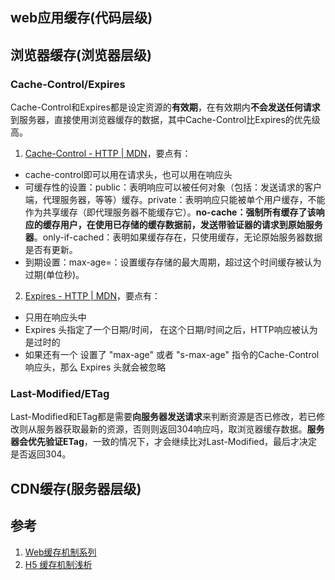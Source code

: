 ## web应用缓存(代码层级)
## 浏览器缓存(浏览器层级)
### Cache-Control/Expires
Cache-Control和Expires都是设定资源的**有效期**，在有效期内**不会发送任何请求**到服务器，直接使用浏览器缓存的数据，其中Cache-Control比Expires的优先级高。
1. [Cache-Control - HTTP | MDN](https://developer.mozilla.org/zh-CN/docs/Web/HTTP/Headers/Cache-Control)，要点有：
  - cache-control即可以用在请求头，也可以用在响应头
  - 可缓存性的设置：public：表明响应可以被任何对象（包括：发送请求的客户端，代理服务器，等等）缓存。private：表明响应只能被单个用户缓存，不能作为共享缓存（即代理服务器不能缓存它）。**no-cache：强制所有缓存了该响应的缓存用户，在使用已存储的缓存数据前，发送带验证器的请求到原始服务器**。only-if-cached：表明如果缓存存在，只使用缓存，无论原始服务器数据是否有更新。
  - 到期设置：max-age=<seconds>：设置缓存存储的最大周期，超过这个时间缓存被认为过期(单位秒)。
2. [Expires - HTTP | MDN](https://developer.mozilla.org/zh-CN/docs/Web/HTTP/Headers/Expires)，要点有：
  - 只用在响应头中
  - Expires 头指定了一个日期/时间， 在这个日期/时间之后，HTTP响应被认为是过时的
  - 如果还有一个 设置了 "max-age" 或者 "s-max-age" 指令的Cache-Control响应头，那么  Expires 头就会被忽略

### Last-Modified/ETag
Last-Modified和ETag都是需要**向服务器发送请求**来判断资源是否已修改，若已修改则从服务器获取最新的资源，否则则返回304响应吗，取浏览器缓存数据。**服务器会优先验证ETag**，一致的情况下，才会继续比对Last-Modified，最后才决定是否返回304。

## CDN缓存(服务器层级)

## 参考
1. [Web缓存机制系列](http://www.alloyteam.com/2012/03/web-cache-2-browser-cache/)
2. [H5 缓存机制浅析](https://segmentfault.com/a/1190000004132566)
